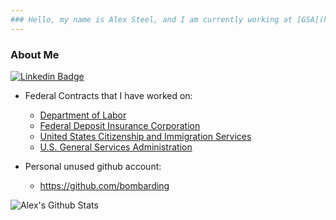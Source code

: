 ```yaml
---
### Hello, my name is Alex Steel, and I am currently working at [GSA](https://www.gsa.gov/) as a contractor on behalf of [Pluribus Digital](https://pluribusdigital.com/)
---
```

  
### About Me
[![Linkedin Badge](https://img.shields.io/badge/-asteel-blue?style=flat-square&logo=Linkedin&logoColor=white&link=https://www.linkedin.com/in/alexander-steel-84004282)](https://www.linkedin.com/in/alexander-steel-84004282)
- Federal Contracts that I have worked on:
  -   [Department of Labor](https://www.dol.gov/)
  -   [Federal Deposit Insurance Corporation](https://www.fdic.gov/)
  -   [United States Citizenship and Immigration Services](https://www.uscis.gov/)
  -   [U.S. General Services Administration](https://www.gsa.gov/)

- Personal unused github account:
  -   https://github.com/bombarding

![Alex's Github Stats](https://github-readme-stats.vercel.app/api?username=asteel-gsa&show_icons=true&theme=dark)
